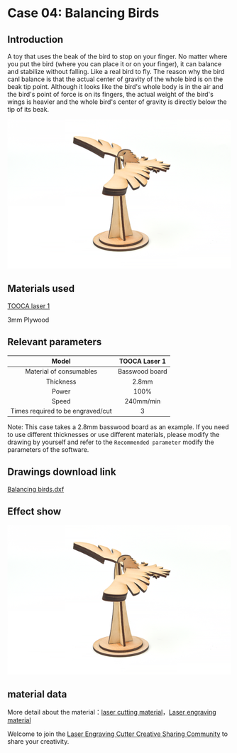 # Case 04: Balancing Birds

## Introduction

A toy that uses the beak of the bird to stop on your finger. No matter where you put the bird (where you can place it or on your finger), it can balance and stabilize without falling. Like a real bird to fly.
The reason why the bird canl balance is that the actual center of gravity of the whole bird is on the beak tip point. Although it looks like the bird's whole body is in the air and the bird's point of force is on its fingers, the actual weight of the bird's wings is heavier and the whole bird's center of gravity is directly below the tip of its beak.

![](./images/tooca-laser-1-case-04-01.png)

## Materials used

[TOOCA laser 1](https://shop.elecfreaks.com/products/elecfreaks-tooca-laser-1?_pos=1&_sid=d04f6dda2&_ss=r)

3mm Plywood


## Relevant parameters

|Model|TOOCA Laser 1|
|:-------:|:-------:|
|Material of consumables|Basswood board|
|Thickness|2.8mm|
|Power|100%|
|Speed|240mm/min|
|Times required to be engraved/cut|3|

Note: This case takes a 2.8mm basswood board as an example. If you need to use different thicknesses or use different materials, please modify the drawing by yourself and refer to the `Recommended parameter` modify the parameters of the software.

## Drawings download link

[Balancing birds.dxf](https://github.com/elecfreaks/learn-en/raw/master/tooca-laser-1/file/balance-bird.dxf.zip)

## Effect show

![](./images/tooca-laser-1-case-04-01.png)



## material data

More detail about the material：[laser cutting material](https://elecfreaks.com/download/tooca-laser/Cutting.zip)，[Laser engraving material](https://elecfreaks.com/download/tooca-laser/engraving.zip)


Welcome to join the [Laser Engraving Cutter Creative Sharing Community](https://www.facebook.com/groups/1152321032019436/) to share your creativity.
